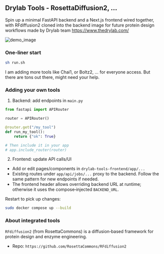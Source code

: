 ## Drylab Tools - RosettaDiffusion2, ...

Spin up a minimal FastAPI backend and a Next.js frontend wired together, with RFdiffusion2 cloned into the backend image for future protein design workflows made by Drylab team https://www.thedrylab.com/


![demo_image](https://github.com/user-attachments/assets/784e83f9-cfad-4720-943a-ad2042e92b04)

### One‑liner start

```bash
sh run.sh
```

I am adding more tools like Chai1, or Boltz2, ... for everyone access. But there are tons out there, might need your help.

### Adding your own tools

1) Backend: add endpoints in `main.py`

```python
from fastapi import APIRouter

router = APIRouter()

@router.get("/my_tool")
def run_my_tool():
    return {"ok": True}

# Then include it in your app
# app.include_router(router)
```

2) Frontend: update API calls/UI

- Add or edit pages/components in `drylab-tools-frontend/app/...`
- Existing routes under `app/api/jobs/...` proxy to the backend. Follow the same pattern for new endpoints if needed.
- The frontend header allows overriding backend URL at runtime; otherwise it uses the compose‑injected `BACKEND_URL`.

Restart to pick up changes:

```bash
sudo docker compose up --build
```

### About integrated tools

`RFdiffusion2` (from RosettaCommons) is a diffusion‑based framework for protein design and enzyme engineering.
- Repo: `https://github.com/RosettaCommons/RFdiffusion2`
